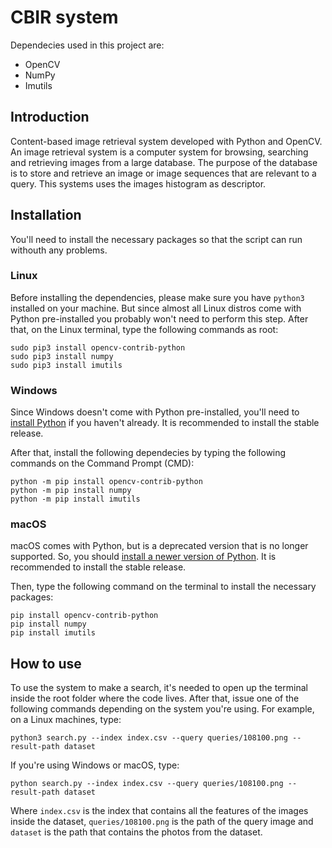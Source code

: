 # CBIR system

Dependecies used in this project are:
- OpenCV
- NumPy
- Imutils

## Introduction

Content-based image retrieval system developed with Python and OpenCV. An image retrieval system is a computer system for browsing, searching and retrieving images from a large database. The purpose of the database is to store and retrieve an image or image sequences that are relevant to a query. This systems uses the images histogram as descriptor.

## Installation

You'll need to install the necessary packages so that the script can run withouth any problems.

### Linux

Before installing the dependencies, please make sure you have `python3` installed on your machine. But since almost all Linux distros come with Python pre-installed you probably won't need to perform this step. After that, on the Linux terminal, type the following commands as root:
```
sudo pip3 install opencv-contrib-python
sudo pip3 install numpy
sudo pip3 install imutils
```

### Windows

Since Windows doesn't come with Python pre-installed, you'll need to [install Python](https://www.python.org/downloads/windows/) if you haven't already. It is recommended to install the stable release.

After that, install the following dependecies by typing the following commands on the Command Prompt (CMD):
```
python -m pip install opencv-contrib-python
python -m pip install numpy
python -m pip install imutils
```
### macOS

macOS comes with Python, but is a deprecated version that is no longer supported. So, you should [install a newer version of Python](https://www.python.org/downloads/macos/). It is recommended to install the stable release.

Then, type the following command on the terminal to install the necessary packages:
```
pip install opencv-contrib-python
pip install numpy
pip install imutils
```

## How to use

To use the system to make a search, it's needed to open up the terminal inside the root folder where the code lives. After that, issue one of the following commands depending on the system you're using.
For example, on a Linux machines, type:

```
python3 search.py --index index.csv --query queries/108100.png --result-path dataset
```
If you're using Windows or macOS, type:
```
python search.py --index index.csv --query queries/108100.png --result-path dataset
```
Where `index.csv` is the index that contains all the features of the images inside the dataset, `queries/108100.png` is the path of the query image and `dataset` is the path that contains the photos from the dataset.
